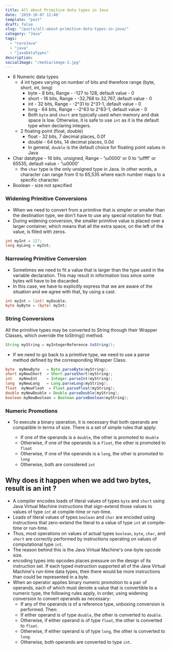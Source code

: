 ```yaml
---
title: All about Primitive data types in Java
date: '2019-10-07 12:40'
template: "post"
draft: false
slug: "/posts/all-about-primitive-data-types-in-java/"
category: "Java"
tags:
  - "coreJava"
  - "java"
  - "javaDataTypes"
description: 
socialImage: "/media/image-2.jpg"
---
```

* 6 Numeric data types
   * 4 int types varying on number of bits and therefore range (byte, short, int, long)
     * byte - 8 bits, Range - -127 to 128, default value - 0
     * short - 16 bits, Range - -32,768 to 32,767, default value - 0
     * int - 32 bits, Range - -2^31 to 2^31-1, default value - 0
     * long - 64 bits, Range - -2^63 to 2^63-1, default value - 0
     * Both `byte` and `short` are typically used when memory and disk space is low. Otherwise, it is safe to use `int` as it is the default type when declaring integers.
   * 2 floating point (float, double)
     * float - 32 bits, 7 decimal places, 0.0f
     * double - 64 bits, 14 decimal places, 0.0d
     * In general, `double` is the default choice for floating point values in Java
* Char datatype - 16 bits, unsigned, Range - ‘\u0000’ or 0 to ‘\uffff’ or 65535, default value - '\u0000'
  * the `char` type is the only unsigned type in Java. In other words, a character can range from 0 to 65,535 where each number maps to a specific character.
* Boolean - size not specified

###  Widening Primitive Conversions
* When we need to convert from a primitive that is simpler or smaller than the destination type, we don't have to use any special notation for that.
* During widening conversion, the smaller primitive value is placed over a larger container, which means that all the extra space, on the left of the value, is filled with zeros.
```java
int myInt = 127;
long myLong = myInt;
```

### Narrowing Primitive Conversion
* Sometimes we need to fit a value that is larger than the type used in the variable declaration. This may result in information loss since some bytes will have to be discarded.
* In this case, we have to explicitly express that we are aware of the situation and we agree with that, by using a cast.

```java
int myInt = (int) myDouble;
byte myByte = (byte) myInt;
```

### String Conversions
All the primitive types may be converted to String through their Wrapper Classes, which override the toString() method.
```java
String myString = myIntegerReference.toString();
```

* If we need to go back to a primitive type, we need to use a parse method defined by the corresponding Wrapper Class:
```java
byte  myNewByte   = Byte.parseByte(myString);
short myNewShort  = Short.parseShort(myString);
int   myNewInt    = Integer.parseInt(myString);
long  myNewLong   = Long.parseLong(myString); 
float  myNewFloat  = Float.parseFloat(myString);
double myNewDouble = Double.parseDouble(myString);
boolean myNewBoolean = Boolean.parseBoolean(myString);
```

### Numeric Promotions
* To execute a binary operation, it is necessary that both operands are compatible in terms of size.
There is a set of simple rules that apply:

  * If one of the operands is a `double`, the other is promoted to `double`
  * Otherwise, if one of the operands is a `float`, the other is promoted to `float`
  * Otherwise, if one of the operands is a `long`, the other is promoted to `long`
  * Otherwise, both are considered `int`

## Why does it happen when we add two bytes, result is an int ?
* A compiler encodes loads of literal values of types `byte` and `short` using Java Virtual Machine instructions that sign-extend those values to values of type `int` at compile-time or run-time. 
* Loads of literal values of types `boolean` and `char` are encoded using instructions that zero-extend the literal to a value of type `int` at compile-time or run-time.
* Thus, most operations on values of actual types `boolean`, `byte`, `char`, and `short` are correctly performed by instructions operating on values of computational type `int`.
* The reason behind this is the Java Virtual Machine's one-byte opcode size.
* encoding types into opcodes places pressure on the design of its instruction set. If each typed instruction supported all of the Java Virtual Machine's run-time data types, then there would be more instructions than could be represented in a byte. 
* When an operator applies binary numeric promotion to a pair of operands, each of which must denote a value that is convertible to a numeric type, the following rules apply, in order, using widening conversion to convert operands as necessary: 
    * If any of the operands is of a reference type, unboxing conversion is performed. Then: 
    * If either operand is of type `double`, the other is converted to `double`. 
    * Otherwise, if either operand is of type `float`, the other is converted to `float`. 
    * Otherwise, if either operand is of type `long`, the other is converted to `long`. 
    * Otherwise, both operands are converted to type `int`.

